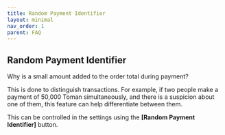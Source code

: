 ```yaml
---
title: Random Payment Identifier
layout: minimal
nav_order: 1
parent: FAQ
---
```


<head>
    <meta charset="utf-8">
    <link rel="stylesheet" href="https://b3h1z.github.io/HidyBot-Docs/assets/css/en-style.css">
</head>
<div>
<h2>Random Payment Identifier</h2>
<p>Why is a small amount added to the order total during payment?</p>
<p>This is done to distinguish transactions. For example, if two people make a payment of 50,000 Toman simultaneously, and there is a suspicion about one of them, this feature can help differentiate between them.</p>
<p>This can be controlled in the settings using the <strong>[Random Payment Identifier]</strong> button.</p>
</div>